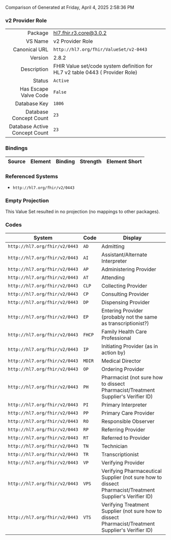 Comparison of 
Generated at Friday, April 4, 2025 2:58:36 PM

### v2 Provider Role

|      |     |
| ---: | --- |
| Package | hl7.fhir.r3.core@3.0.2 |
| VS Name | v2 Provider Role |
| Canonical URL | `http://hl7.org/fhir/ValueSet/v2-0443` |
| Version | 2.8.2 |
| Description | FHIR Value set/code system definition for HL7 v2 table 0443 ( Provider Role) |
| Status | `Active` |
| Has Escape Valve Code | `False` |
| Database Key | `1806` |
| Database Concept Count | `23` |
| Database Active Concept Count | `23` |
### Bindings

| Source | Element | Binding | Strength | Element Short |
| ------ | ------- | ------- | -------- | ------------- |

### Referenced Systems

* `http://hl7.org/fhir/v2/0443`
### Empty Projection

This Value Set resulted in no projection (no mappings to other packages).

### Codes

| System | Code | Display |
| ------ | ---- | ------- |
| `http://hl7.org/fhir/v2/0443` | `AD` | Admitting |
| `http://hl7.org/fhir/v2/0443` | `AI` | Assistant/Alternate Interpreter |
| `http://hl7.org/fhir/v2/0443` | `AP` | Administering Provider |
| `http://hl7.org/fhir/v2/0443` | `AT` | Attending |
| `http://hl7.org/fhir/v2/0443` | `CLP` | Collecting Provider |
| `http://hl7.org/fhir/v2/0443` | `CP` | Consulting Provider |
| `http://hl7.org/fhir/v2/0443` | `DP` | Dispensing Provider |
| `http://hl7.org/fhir/v2/0443` | `EP` | Entering Provider (probably not the same as transcriptionist?) |
| `http://hl7.org/fhir/v2/0443` | `FHCP` | Family Health Care Professional |
| `http://hl7.org/fhir/v2/0443` | `IP` | Initiating Provider (as in action by) |
| `http://hl7.org/fhir/v2/0443` | `MDIR` | Medical Director |
| `http://hl7.org/fhir/v2/0443` | `OP` | Ordering Provider |
| `http://hl7.org/fhir/v2/0443` | `PH` | Pharmacist   (not sure how to dissect Pharmacist/Treatment Supplier's Verifier ID) |
| `http://hl7.org/fhir/v2/0443` | `PI` | Primary Interpreter |
| `http://hl7.org/fhir/v2/0443` | `PP` | Primary Care Provider |
| `http://hl7.org/fhir/v2/0443` | `RO` | Responsible Observer |
| `http://hl7.org/fhir/v2/0443` | `RP` | Referring Provider |
| `http://hl7.org/fhir/v2/0443` | `RT` | Referred to Provider |
| `http://hl7.org/fhir/v2/0443` | `TN` | Technician |
| `http://hl7.org/fhir/v2/0443` | `TR` | Transcriptionist |
| `http://hl7.org/fhir/v2/0443` | `VP` | Verifying Provider |
| `http://hl7.org/fhir/v2/0443` | `VPS` | Verifying Pharmaceutical Supplier   (not sure how to dissect Pharmacist/Treatment Supplier's Verifier ID) |
| `http://hl7.org/fhir/v2/0443` | `VTS` | Verifying Treatment Supplier   (not sure how to dissect Pharmacist/Treatment Supplier's Verifier ID) |
